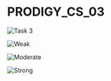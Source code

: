 # PRODIGY_CS_03
![Task 3](https://github.com/user-attachments/assets/5daf2bbe-292a-4464-abdd-79c1b8549019) <br>

![Weak](https://github.com/user-attachments/assets/df61f387-7a71-4ac0-a6cc-c28f8d5fff60) <br>

![Moderate](https://github.com/user-attachments/assets/bed0c7d4-93d5-40da-8877-66a589303b54) <br>

![Strong](https://github.com/user-attachments/assets/25064529-78ff-4e9f-9504-1807eba0bcfb) <br>
